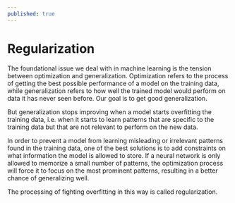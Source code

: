 ```yaml
---
published: true
---
```

# Regularization

The foundational issue we deal with in machine learning is the tension between optimization and generalization. Optimization refers to the process of getting the best possible performance of a model on the training data, while generalization refers to how well the trained model would perform on data it has never seen before. Our goal is to get good generalization.  

But generalization stops improving when a model starts overfitting the training data, i.e. when it starts to learn patterns that are specific to the training data but that are not relevant to perform on the new data.

In order to prevent a model from learning misleading or irrelevant patterns found in the training data, one of the best solutions is to add constraints on what information the model is allowed to store. If a neural network is only allowed to memorize a small number of patterns, the optimization process will force it to focus on the most prominent patterns, resulting in a better chance of generalizing well.

The processing of fighting overfitting in this way is called regularization.


